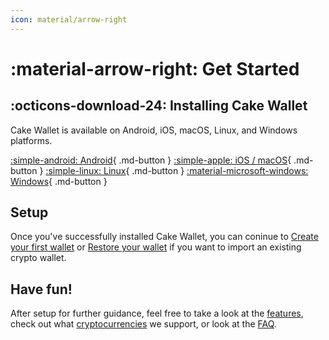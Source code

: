 ```yaml
---
icon: material/arrow-right
---
```

# :material-arrow-right: Get Started

## :octicons-download-24: Installing Cake Wallet

Cake Wallet is available on Android, iOS, macOS, Linux, and Windows platforms.

[:simple-android: Android](/getting-started/android/index.html){ .md-button }
[:simple-apple: iOS / macOS](/getting-started/app-store.html){ .md-button }
[:simple-linux: Linux](/getting-started/linux/index.html){ .md-button }
[:material-microsoft-windows: Windows](/getting-started/windows.html){ .md-button }

## Setup

Once you've successfully installed Cake Wallet, you can coninue to [Create your first wallet](./setup/create-first-wallet.md) or [Restore your wallet](./restore/restore-wallet-from-keys-or-seed.md) if you want to import an existing crypto wallet.

## Have fun!

After setup for further guidance, feel free to take a look at the [features](../basic-features/send-funds.md), check out what [cryptocurrencies](../cryptocurrencies/monero.md) we support, or look at the [FAQ](../faq/connection-issues.md).